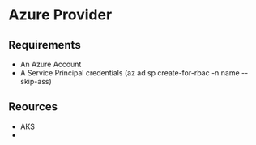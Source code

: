 # Azure Provider


## Requirements

-  An Azure Account
-  A Service Principal credentials (az ad sp create-for-rbac -n name --skip-ass)



## Reources


  - AKS
  - 
